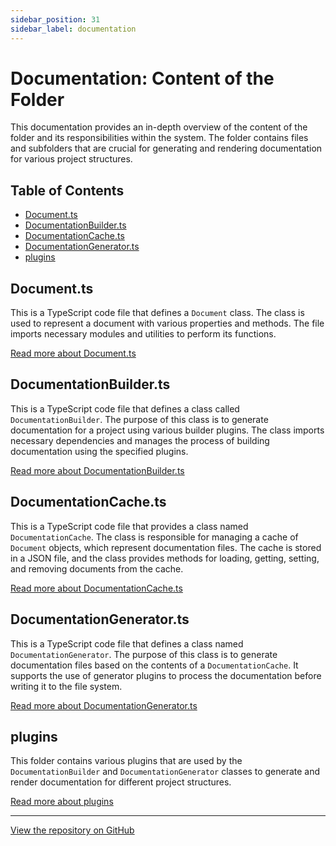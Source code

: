 ```yaml
---
sidebar_position: 31
sidebar_label: documentation
---
```


# Documentation: Content of the Folder

This documentation provides an in-depth overview of the content of the folder and its responsibilities within the system. The folder contains files and subfolders that are crucial for generating and rendering documentation for various project structures.

## Table of Contents

- [Document.ts](#documentts)
- [DocumentationBuilder.ts](#documentationbuilderts)
- [DocumentationCache.ts](#documentationcachets)
- [DocumentationGenerator.ts](#documentationgeneratorts)
- [plugins](#plugins)

## Document.ts

This is a TypeScript code file that defines a `Document` class. The class is used to represent a document with various properties and methods. The file imports necessary modules and utilities to perform its functions.

[Read more about Document.ts](Document.ts)

## DocumentationBuilder.ts

This is a TypeScript code file that defines a class called `DocumentationBuilder`. The purpose of this class is to generate documentation for a project using various builder plugins. The class imports necessary dependencies and manages the process of building documentation using the specified plugins.

[Read more about DocumentationBuilder.ts](DocumentationBuilder.ts)

## DocumentationCache.ts

This is a TypeScript code file that provides a class named `DocumentationCache`. The class is responsible for managing a cache of `Document` objects, which represent documentation files. The cache is stored in a JSON file, and the class provides methods for loading, getting, setting, and removing documents from the cache.

[Read more about DocumentationCache.ts](DocumentationCache.ts)

## DocumentationGenerator.ts

This is a TypeScript code file that defines a class named `DocumentationGenerator`. The purpose of this class is to generate documentation files based on the contents of a `DocumentationCache`. It supports the use of generator plugins to process the documentation before writing it to the file system.

[Read more about DocumentationGenerator.ts](DocumentationGenerator.ts)

## plugins

This folder contains various plugins that are used by the `DocumentationBuilder` and `DocumentationGenerator` classes to generate and render documentation for different project structures.

[Read more about plugins](plugins)

---

[View the repository on GitHub](https://github.com/ingig/code-narrator/src/documentation)